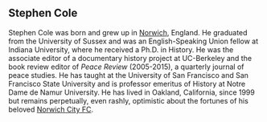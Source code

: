 ## Stephen Cole
Stephen Cole was born and grew up in [Norwich]( http://www.tournorfolk.co.uk/norwich.html ), England. He graduated from the University of Sussex and was an English-Speaking Union fellow at Indiana University, where he received a Ph.D. in History. He was the associate editor of a documentary history project at UC-Berkeley and the book review editor of *Peace Review* (2005-2015), a quarterly journal of peace studies. He has taught at the University of San Francisco and San Francisco State University and is professor emeritus of History at Notre Dame de Namur University. He has lived in Oakland, California, since 1999 but remains perpetually, even rashly, optimistic about the fortunes of his beloved [Norwich City FC]( https://www.canaries.co.uk/ ).

